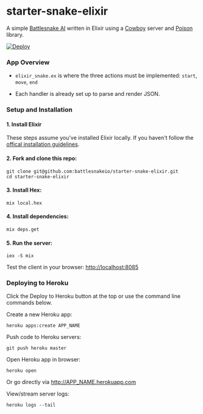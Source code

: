 # starter-snake-elixir

A simple [Battlesnake AI](http://battlesnake.io) written in Elixir using a [Cowboy](https://hex.pm/packages/cowboy) server and [Poison](https://hex.pm/packages/poison) library.

[![Deploy](https://www.herokucdn.com/deploy/button.png)](https://heroku.com/deploy)

### App Overview

- `elixir_snake.ex` is where the three actions must be implemented: `start`, `move`, `end`

- Each handler is already set up to parse and render JSON.

### Setup and Installation


#### 1. Install Elixir

These steps assume you've installed Elixir locally. If you haven't follow the [offical installation guidelines](https://elixir-lang.org/install.html).


#### 2. Fork and clone this repo:

```
git clone git@github.com:battlesnakeio/starter-snake-elixir.git
cd starter-snake-elixir
```

#### 3. Install Hex:

```
mix local.hex
```

#### 4. Install dependencies:

```
mix deps.get
```

#### 5. Run the server:

```
iex -S mix
```

Test the client in your browser: [http://localhost:8085](http://localhost:8085)


### Deploying to Heroku

Click the Deploy to Heroku button at the top or use the command line commands below.

Create a new Heroku app:

```
heroku apps:create APP_NAME
```

Push code to Heroku servers:

```
git push heroku master
```

Open Heroku app in browser:

```
heroku open
```

Or go directly via http://APP_NAME.herokuapp.com

View/stream server logs:

```
heroku logs --tail
```
